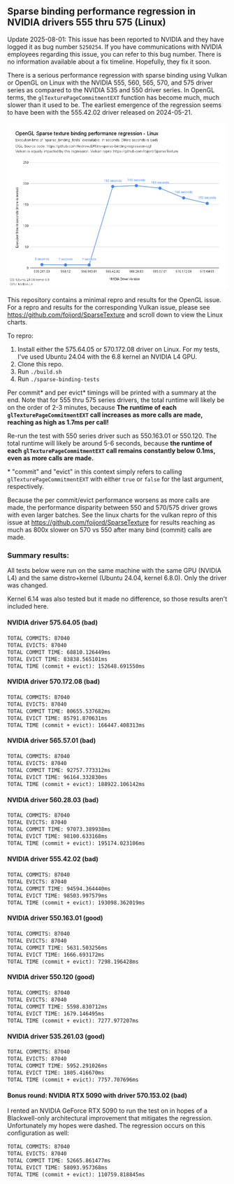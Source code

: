 ## Sparse binding performance regression in NVIDIA drivers 555 thru 575 (Linux)

Update 2025-08-01: This issue has been reported to NVIDIA and they have logged it as bug number `5250254`. If you have communications with NVIDIA employees regarding this issue, you can refer to this bug number. There is no information available about a fix timeline. Hopefully, they fix it soon.

There is a serious performance regression with sparse binding using Vulkan or OpenGL on Linux with the NVIDIA 555, 560, 565, 570, and 575 driver series as compared to the NVIDIA 535 and 550 driver series. In OpenGL terms, the `glTexturePageCommitmentEXT` function has become much, much slower than it used to be. The earliest emergence of the regression seems to have been with the 555.42.02 driver released on 2024-05-21.

![Results Chart](chart.png "Results Chart")

This repository contains a minimal repro and results for the OpenGL issue. For a repro and results for the corresponding Vulkan issue, please see https://github.com/foijord/SparseTexture and scroll down to view the Linux charts.

To repro:
1. Install either the 575.64.05 or 570.172.08 driver on Linux. For my tests, I've used Ubuntu 24.04 with the 6.8 kernel an NVIDIA L4 GPU.
2. Clone this repo.
3. Run `./build.sh`
4. Run `./sparse-binding-tests`

Per commit\* and per evict\* timings will be printed with a summary at the end. Note that for 555 thru 575 series drivers, the total runtime will likely be on the order of 2-3 minutes, because **The runtime of each `glTexturePageCommitmentEXT` call increases as more calls are made, reaching as high as 1.7ms per call!**

Re-run the test with 550 series driver such as 550.163.01 or 550.120. The total runtime will likely be around 5-6 seconds, because **the runtime of each `glTexturePageCommitmentEXT` call remains constantly below 0.1ms, even as more calls are made.**

\* "commit" and "evict" in this context simply refers to calling `glTexturePageCommitmentEXT` with either `true` or `false` for the last argument, respectively.

Because the per commit/evict performance worsens as more calls are made, the performance disparity between 550 and 570/575 driver grows with even larger batches. See the linux charts for the vulkan repro of this issue at https://github.com/foijord/SparseTexture for results reaching as much as 800x slower on 570 vs 550 after many bind (commit) calls are made.

### Summary results:

All tests below were run on the same machine with the same GPU (NVIDIA L4) and the same distro+kernel (Ubuntu 24.04, kernel 6.8.0). Only the driver was changed.

Kernel 6.14 was also tested but it made no difference, so those results aren't included here.

#### NVIDIA driver 575.64.05 (bad)
```
TOTAL COMMITS: 87040
TOTAL EVICTS: 87040
TOTAL COMMIT TIME: 68810.126449ms
TOTAL EVICT TIME: 83838.565101ms
TOTAL TIME (commit + evict): 152648.691550ms
```

#### NVIDIA driver 570.172.08 (bad)
```
TOTAL COMMITS: 87040
TOTAL EVICTS: 87040
TOTAL COMMIT TIME: 80655.537682ms
TOTAL EVICT TIME: 85791.870631ms
TOTAL TIME (commit + evict): 166447.408313ms
```

#### NVIDIA driver 565.57.01 (bad)
```
TOTAL COMMITS: 87040
TOTAL EVICTS: 87040
TOTAL COMMIT TIME: 92757.773312ms
TOTAL EVICT TIME: 96164.332830ms
TOTAL TIME (commit + evict): 188922.106142ms
```

#### NVIDIA driver 560.28.03 (bad)
```
TOTAL COMMITS: 87040
TOTAL EVICTS: 87040
TOTAL COMMIT TIME: 97073.389938ms
TOTAL EVICT TIME: 98100.633168ms
TOTAL TIME (commit + evict): 195174.023106ms
```

#### NVIDIA driver 555.42.02 (bad)
```
TOTAL COMMITS: 87040
TOTAL EVICTS: 87040
TOTAL COMMIT TIME: 94594.364440ms
TOTAL EVICT TIME: 98503.997579ms
TOTAL TIME (commit + evict): 193098.362019ms
```

#### NVIDIA driver 550.163.01 (good)
```
TOTAL COMMITS: 87040
TOTAL EVICTS: 87040
TOTAL COMMIT TIME: 5631.503256ms
TOTAL EVICT TIME: 1666.693172ms
TOTAL TIME (commit + evict): 7298.196428ms
```

#### NVIDIA driver 550.120 (good)
```
TOTAL COMMITS: 87040
TOTAL EVICTS: 87040
TOTAL COMMIT TIME: 5598.830712ms
TOTAL EVICT TIME: 1679.146495ms
TOTAL TIME (commit + evict): 7277.977207ms
```

#### NVIDIA driver 535.261.03 (good)
```
TOTAL COMMITS: 87040
TOTAL EVICTS: 87040
TOTAL COMMIT TIME: 5952.291026ms
TOTAL EVICT TIME: 1805.416670ms
TOTAL TIME (commit + evict): 7757.707696ms
```

#### Bonus round: NVIDIA RTX 5090 with driver 570.153.02 (bad)
I rented an NVIDIA GeForce RTX 5090 to run the test on in hopes of a Blackwell-only architectural improvement that mitigates the regression. Unfortunately my hopes were dashed. The regression occurs on this configuration as well:
```
TOTAL COMMITS: 87040
TOTAL EVICTS: 87040
TOTAL COMMIT TIME: 52665.861477ms
TOTAL EVICT TIME: 58093.957368ms
TOTAL TIME (commit + evict): 110759.818845ms
```
